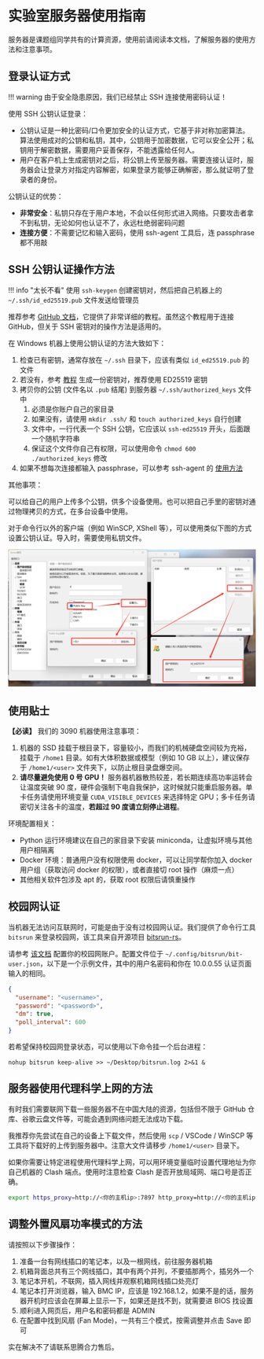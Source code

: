 # 实验室服务器使用指南

服务器是课题组同学共有的计算资源，使用前请阅读本文档，了解服务器的使用方法和注意事项。

## 登录认证方式

!!! warning
    由于安全隐患原因，我们已经禁止 SSH 连接使用密码认证！

使用 SSH 公钥认证登录：

- 公钥认证是一种比密码/口令更加安全的认证方式，它基于非对称加密算法。算法使用成对的公钥和私钥，其中，公钥用于加密数据，它可以安全公开；私钥用于解密数据，需要用户妥善保存，不能透露给任何人。
- 用户在客户机上生成密钥对之后，将公钥上传至服务器。需要连接认证时，服务器会让登录方对指定内容解密，如果登录方能够正确解密，那么就证明了登录者的身份。

公钥认证的优势：

- **非常安全**：私钥只存在于用户本地，不会以任何形式进入网络。只要攻击者拿不到私钥，无论如何也认证不了，永远杜绝弱密码问题
- **连接方便**：不需要记忆和输入密码，使用 ssh-agent 工具后，连 passphrase 都不用敲

## SSH 公钥认证操作方法

!!! info "太长不看"
    使用 `ssh-keygen` 创建密钥对，然后把自己机器上的 `~/.ssh/id_ed25519.pub` 文件发送给管理员

推荐参考 [GitHub 文档](https://docs.github.com/zh/authentication/connecting-to-github-with-ssh)，它提供了非常详细的教程。虽然这个教程用于连接 GitHub，但关于 SSH 密钥对的操作方法是适用的。

在 Windows 机器上使用公钥认证的方法大致如下：

1. 检查已有密钥，通常存放在 `~/.ssh` 目录下，应该有类似 `id_ed25519.pub` 的文件
2. 若没有，参考 [教程](https://docs.github.com/zh/authentication/connecting-to-github-with-ssh/generating-a-new-ssh-key-and-adding-it-to-the-ssh-agent#generating-a-new-ssh-key) 生成一份密钥对，推荐使用 ED25519 密钥
3. 拷贝你的公钥 (文件名以 `.pub` 结尾) 到服务器 `~/.ssh/authorized_keys` 文件中
	1. 必须是你账户自己的家目录
	2. 如果没有，请使用 `mkdir .ssh/` 和 `touch authorized_keys` 自行创建
	3. 文件中，一行代表一个 SSH 公钥，它应该以 `ssh-ed25519` 开头，后面跟一个随机字符串
	4. 保证这个文件你自己有权限，可以使用命令 `chmod 600 ./authorized_keys` 修改
4. 如果不想每次连接都输入 passphrase，可以参考 ssh-agent 的 [使用方法](https://docs.github.com/zh/authentication/connecting-to-github-with-ssh/generating-a-new-ssh-key-and-adding-it-to-the-ssh-agent#adding-your-ssh-key-to-the-ssh-agent)

其他事项：

可以给自己的用户上传多个公钥，供多个设备使用。也可以把自己手里的密钥对通过物理拷贝的方式，在多台设备中使用。

对于命令行以外的客户端（例如 WinSCP, XShell 等），可以使用类似下图的方式设置公钥认证。导入时，需要使用私钥文件。

![fd5a723ad2ad5283f1f5f9f7a6cf2ba.png](../assets/fd5a723ad2ad5283f1f5f9f7a6cf2ba.png)

## 使用贴士

**【必读】** 我们的 3090 机器使用注意事项：

1. 机器的 SSD 挂载于根目录下，容量较小，而我们的机械硬盘空间较为充裕，挂载于 `/home1` 目录。如有大体积数据或模型（例如 10 GB 以上），建议保存于 `/home1/<user>` 文件夹下，以防止根目录盘爆空间。
2. **请尽量避免使用 0 号 GPU！** 服务器机器散热较差，若长期连续高功率运转会让温度突破 90 度，硬件会强制下电自我保护，这时候就只能重启服务器。单卡任务请使用环境变量 `CUDA_VISIBLE_DEVICES` 来选择特定 GPU；多卡任务请密切关注各卡的温度，**若超过 90 度请立刻停止进程**。

环境配置相关：

- Python 运行环境建议在自己的家目录下安装 miniconda，让虚拟环境与其他用户相隔离
- Docker 环境：普通用户没有权限使用 docker，可以让同学帮你加入 docker 用户组（获取访问 docker 的权限），或者直接切 root 操作（麻烦一点）
- 其他相关软件包涉及 apt 的，获取 root 权限后请慎重操作

## 校园网认证

当机器无法访问互联网时，可能是由于没有过校园网认证。我们提供了命令行工具 `bitsrun` 来登录校园网，该工具来自开源项目 [bitsrun-rs](https://github.com/spencerwooo/bitsrun-rs)。

请参考 [该文档](https://github.com/spencerwooo/bitsrun-rs?tab=readme-ov-file#config-and-credentials) 配置你的校园网账户。配置文件位于 `~/.config/bitsrun/bit-user.json`，以下是一个示例文件，其中的用户名密码和你在 10.0.0.55 认证页面输入的相同。

```json
{
  "username": "<username>",
  "password": "<password>",
  "dm": true,
  "poll_interval": 600
}
```

若希望保持校园网登录状态，可以使用以下命令挂一个后台进程：

```shell
nohup bitsrun keep-alive >> ~/Desktop/bitsrun.log 2>&1 &
```

## 服务器使用代理科学上网的方法

有时我们需要联网下载一些服务器不在中国大陆的资源，包括但不限于 GitHub 仓库、谷歌云盘文件等，可能会遇到网络问题无法成功下载。

我推荐你先尝试在自己的设备上下载文件，然后使用 `scp` / VSCode / WinSCP 等工具将下载好的上传到服务器中。注意大文件请移步 `/home1/<user>` 目录下。

如果你需要让特定进程使用代理科学上网，可以用环境变量临时设置代理地址为你自己机器的 Clash 端点。使用时注意检查 Clash 是否开放局域网、端口号是否正确。

```bash
export https_proxy=http://<你的主机ip>:7897 http_proxy=http://<你的主机ip>:7897
```

## 调整外置风扇功率模式的方法

请按照以下步骤操作：

1. 准备一台有网线插口的笔记本，以及一根网线，前往服务器机箱
2. 机箱背面总共有三个网线插口，其中有两个并列，不要插那两个，插另外一个
3. 笔记本开机，不联网，插入网线并观察机箱网线插口处亮灯
4. 笔记本打开浏览器，输入 BMC IP，应该是 192.168.1.2，如果不是的话，服务器开机时应该会在屏幕上显示一下，如果还是找不到，就需要进 BIOS 找设置
5. 顺利进入网页后，用户名和密码都是 ADMIN
6. 在配置中找到风扇 (Fan Mode)，一共有三个模式，按需调整并点击 Save 即可

实在解决不了请联系思腾合力售后。
